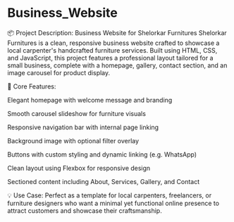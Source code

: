 # Business_Website
📦 Project Description: Business Website for Shelorkar Furnitures
Shelorkar Furnitures is a clean, responsive business website crafted to showcase a local carpenter's handcrafted furniture services. Built using HTML, CSS, and JavaScript, this project features a professional layout tailored for a small business, complete with a homepage, gallery, contact section, and an image carousel for product display.

🔨 Core Features:

Elegant homepage with welcome message and branding

Smooth carousel slideshow for furniture visuals

Responsive navigation bar with internal page linking

Background image with optional filter overlay

Buttons with custom styling and dynamic linking (e.g. WhatsApp)

Clean layout using Flexbox for responsive design

Sectioned content including About, Services, Gallery, and Contact

💡 Use Case: Perfect as a template for local carpenters, freelancers, or furniture designers who want a minimal yet functional online presence to attract customers and showcase their craftsmanship.
